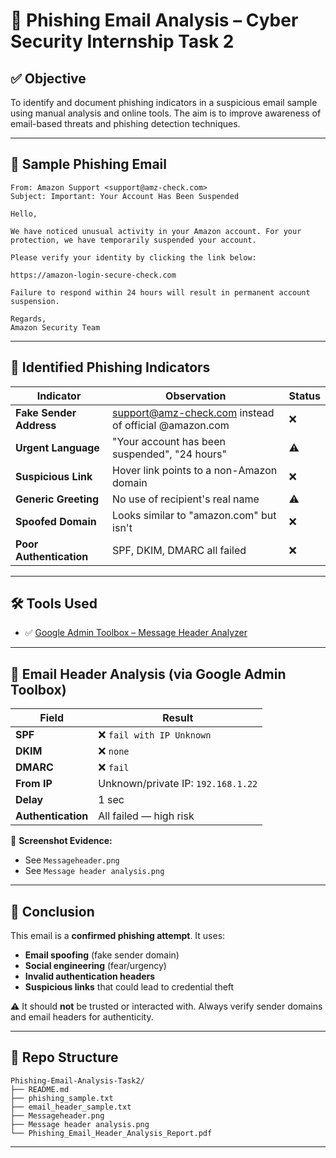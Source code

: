 # 🎯 Phishing Email Analysis – Cyber Security Internship Task 2

## ✅ Objective

To identify and document phishing indicators in a suspicious email sample using manual analysis and online tools. The aim is to improve awareness of email-based threats and phishing detection techniques.

---

## 📧 Sample Phishing Email

```
From: Amazon Support <support@amz-check.com>
Subject: Important: Your Account Has Been Suspended

Hello,

We have noticed unusual activity in your Amazon account. For your protection, we have temporarily suspended your account.

Please verify your identity by clicking the link below:

https://amazon-login-secure-check.com

Failure to respond within 24 hours will result in permanent account suspension.

Regards,  
Amazon Security Team
```

---

## 🚨 Identified Phishing Indicators

| Indicator | Observation | Status |
|----------|-------------|--------|
| **Fake Sender Address** | support@amz-check.com instead of official @amazon.com | ❌ |
| **Urgent Language** | "Your account has been suspended", "24 hours" | ⚠️ |
| **Suspicious Link** | Hover link points to a non-Amazon domain | ❌ |
| **Generic Greeting** | No use of recipient's real name | ⚠️ |
| **Spoofed Domain** | Looks similar to "amazon.com" but isn't | ❌ |
| **Poor Authentication** | SPF, DKIM, DMARC all failed | ❌ |

---

## 🛠 Tools Used

- ✅ [Google Admin Toolbox – Message Header Analyzer](https://toolbox.googleapps.com/apps/messageheader/)


---

## 🔎 Email Header Analysis (via Google Admin Toolbox)

| Field | Result |
|-------|--------|
| **SPF** | ❌ `fail with IP Unknown` |
| **DKIM** | ❌ `none` |
| **DMARC** | ❌ `fail` |
| **From IP** | Unknown/private IP: `192.168.1.22` |
| **Delay** | 1 sec |
| **Authentication** | All failed — high risk |

📸 **Screenshot Evidence:**
- See `Messageheader.png`
- See `Message header analysis.png`

---

## 📝 Conclusion

This email is a **confirmed phishing attempt**. It uses:
- **Email spoofing** (fake sender domain)
- **Social engineering** (fear/urgency)
- **Invalid authentication headers**
- **Suspicious links** that could lead to credential theft

⚠️ It should **not** be trusted or interacted with. Always verify sender domains and email headers for authenticity.

---

## 📂 Repo Structure

```
Phishing-Email-Analysis-Task2/
├── README.md
├── phishing_sample.txt
├── email_header_sample.txt
├── Messageheader.png
├── Message header analysis.png
└── Phishing_Email_Header_Analysis_Report.pdf
```

---


